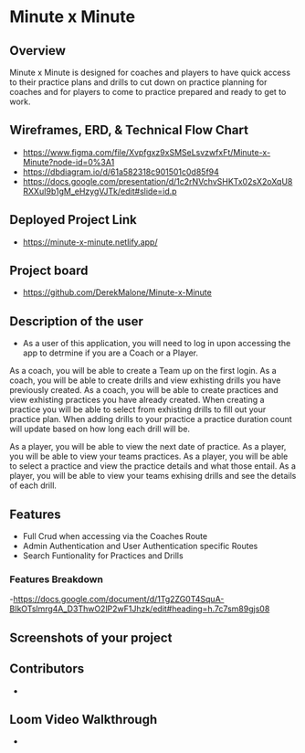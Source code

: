 # Minute x Minute

## Overview
Minute x Minute is designed for coaches and players to have quick access to their practice plans and drills to cut down on practice planning for coaches and for players to come to practice prepared and ready to get to work. 

## Wireframes, ERD, & Technical Flow Chart
- https://www.figma.com/file/Xvpfgxz9xSMSeLsvzwfxFt/Minute-x-Minute?node-id=0%3A1
- https://dbdiagram.io/d/61a582318c901501c0d85f94
- https://docs.google.com/presentation/d/1c2rNVchvSHKTx02sX2oXqU8RXXuI9b1gM_eHzygVJTk/edit#slide=id.p

## Deployed Project Link
- https://minute-x-minute.netlify.app/

## Project board
- https://github.com/DerekMalone/Minute-x-Minute

## Description of the user
- As a user of this application, you will need to log in upon accessing the app to detrmine if you are a Coach or a Player. 

As a coach, you will be able to create a Team up on the first login. As a coach, you will be able to create drills and view exhisting drills you have previously created. As a coach, you will be able to create practices and view exhisting practices you have already created. When creating a practice you will be able to select from exhisting drills to fill out your practice plan. When adding drills to your practice a practice duration count will update based on how long each drill will be.

As a player, you will be able to view the next date of practice. As a player, you will be able to view your teams practices. As a player, you will be able to select a practice and view the practice details and what those entail. As a player, you will be able to view your teams exhising drills and see the details of each drill.

## Features
- Full Crud when accessing via the Coaches Route
- Admin Authentication and User Authentication specific Routes
- Search Funtionality for Practices and Drills
### Features Breakdown
-https://docs.google.com/document/d/1Tg2ZG0T4SquA-BIkOTslmrg4A_D3ThwO2lP2wF1Jhzk/edit#heading=h.7c7sm89gjs08

## Screenshots of your project

## Contributors
- 

## Loom Video Walkthrough
- 